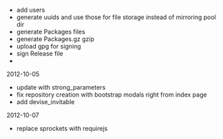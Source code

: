 * add users
* generate uuids and use those for file storage instead of mirroring pool dir
* generate Packages files
* generate Packages.gz gzip
* upload gpg for signing
* sign Release file
*



2012-10-05

* update with strong_parameters
* fix repository creation with bootstrap modals right from index page
* add devise_invitable

2012-10-07

* replace sprockets with requirejs